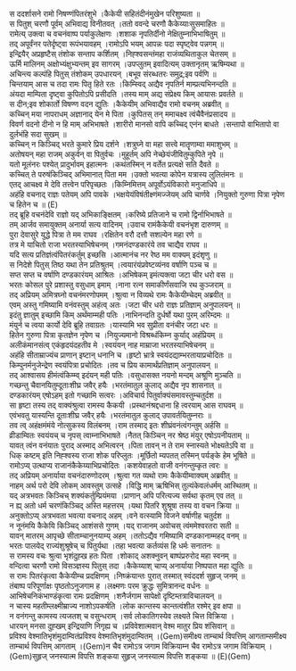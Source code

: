

  
स ददर्शासने रामो निषण्णंपितरंशुभे ।कैकेयी सहितंदीनंमुखेन परिशुष्यता  ॥   
स पितुश् चरणौ पूर्वम् अभिवाद्य विनीतवत् ।ततो ववन्दे चरणौ कैकेय्याःसुसमाहितः  ॥   
रामेत्य् उक्त्वा च वचनंवाष्प पर्याकुलेक्षणः ।शशाक नृपतिर्दीनो नेक्षितुम्नाभिभाषितुम्  ॥   
तद् अपूर्वंनर पतेर्दृष्ट्वा रूपंभयावहम् ।रामोऽपि भयम् आपन्नः पदा स्पृष्ट्वेव पन्नगम्  ॥   
इन्द्रियैर् अप्रहृष्टैस् तंशोक सन्ताप कर्शितम् ।निह्श्वसन्तंमहा राजंव्यथिताकुल चेतसम्  ॥   
ऊर्मि मालिनम् अक्षोभ्यंक्षुभ्यन्तम् इव सागरम् ।उपप्लुतम् इवादित्यम् उक्तानृतम् ऋषिम्यथा  ॥   
अचिन्त्य कल्पंहि पितुस् तंशोकम् उपधारयन् ।बभूव संरब्धतरः समुद्र;इव पर्वणि  ॥   
चिन्तयाम् आस च तदा रामः पितृ हिते रतः ।किम्स्विद् अद्यैव नृपतिर्न माम्प्रत्यभिनन्दति  ॥   
अंयदा माम्पिता दृष्ट्वा कुपितोऽपि प्रसीदति ।तस्य माम् अद्य संप्रेक्ष्य किम् आयासः प्रवर्तते  ॥   
स दीन;इव शोकार्तो विषण्ण वदन द्युतिः ।कैकेयीम् अभिवाद्यैव रामो वचनम् अब्रवीत्  ॥   
कच्चिन् मया नापराधम् अज्ञानाद् येन मे पिता ।कुपितस् तन् ममाचक्ष्व त्वंचैवैनंप्रसादय  ॥   
विवर्ण वदनो दीनो न हि माम् अभिभाषते ।शारीरो मानसो वापि कच्चिद् एनंन बाधते ।सन्तापो वाभितापो वा दुर्लभंहि सदा सुखम्  ॥   
कच्चिन् न किञ्चिद् भरते कुमारे प्रिय दर्शने ।शत्रुघ्ने वा महा सत्त्वे मातॄणाम्वा ममाशुभम्  ॥   
अतोषयन् महा राजम् अकुर्वन् वा पितुर्वचः ।मुहूर्तम् अपि नेच्छेयंजीवितुम्कुपिते नृपे  ॥   
यतो मूलंनरः पश्येत् प्रादुर्भावम् इहात्मनः ।कथंतस्मिन् न वर्तेत प्रत्यक्षे सति दैवते  ॥   
कच्चित् ते परुषंकिञ्चिद् अभिमानात् पिता मम ।उक्तो भवत्या कोपेन यत्रास्य लुलितंमनः  ॥   
एतद् आचक्ष्व मे देवि तत्त्वेन परिपृच्छतः ।किम्निमित्तम् अपूर्वोऽयंविकारो मनुजाधिपे  ॥   
अहंहि वचनाद् राज्ञः पतेयम् अपि पावके ।भक्षयेयंविषंतीक्ष्णंमज्जेयम् अपि चार्णवे ।नियुक्तो गुरुणा पित्रा नृपेण च हितेन च  ॥ (E)  
तद् ब्रूहि वचनंदेवि राज्ञो यद् अभिकाङ्क्षितम् ।करिष्ये प्रतिजाने च रामो द्विर्नाभिभाषते  ॥   
तम् आर्जव समायुक्तम् अनार्या सत्य वादिनम् ।उवाच रामंकैकेयी वचनंभृश दारुणम्  ॥   
पुरा देवासुरे युद्धे पित्रा ते मम राघव ।रक्षितेन वरौ दत्तौ सशल्येन महा रणे  ॥   
तत्र मे याचितो राजा भरतस्याभिषेचनम् ।गमनंदण्डकारंये तव चाद्यैव राघव  ॥   
यदि सत्य प्रतिज्ञंत्वंपितरंकर्तुम् इच्छसि ।आत्मानंच नर रेष्ठ मम वाक्यम् इदंशृणु  ॥   
स निदेशे पितुस् तिष्ठ यथा तेन प्रतिश्रुतम् ।त्वयारंयंप्रवेष्टव्यंनव वर्षाणि पञ्च च  ॥   
सप्त सप्त च वर्षाणि दण्डकारंयम् आश्रितः ।अभिषेकम् इमंत्यक्त्वा जटा चीर धरो वस  ॥   
भरतः कोसल पुरे प्रशास्तु वसुधाम् इमाम् ।नाना रत्न समाकीर्णंसवाजि रथ कुञ्जराम्  ॥   
तद् अप्रियम् अमित्रघ्नो वचनंमरणोपमम् ।श्रुत्वा न विव्यथे रामः कैकेयीम्चेदम् अब्रवीत्  ॥   
एवम् अस्तु गमिष्यामि वनंवस्तुम् अहंत्व् अतः ।जटा चीर धरो राज्ञः प्रतिज्ञाम् अनुपालयन्  ॥   
इदंतु ज्ञातुम् इच्छामि किम् अर्थंमाम्मही पतिः ।नाभिनन्दति दुर्धर्षो यथा पुरम् अरिम्दमः  ॥   
मंयुर्न च त्वया कार्यो देवि ब्रूहि तवाग्रतः ।यास्यामि भव सुप्रीता वनंचीर जटा धरः  ॥   
हितेन गुरुणा पित्रा कृतज्ञेन नृपेण च ।नियुज्यमानो विश्रब्धंकिम्न कुर्याद् अहंप्रियम्  ॥   
अलीकंमानसंत्व् एकंहृदयंदहतीव मे ।स्वयंयन् नाह माम्राजा भरतस्याभिषेचनम्  ॥   
अहंहि सीताम्राज्यंच प्राणान् इष्टान् धनानि च ।हृष्टो भ्रात्रे स्वयंदद्याम्भरतायाप्रचोदितः  ॥   
किम्पुनर्मनुजेन्द्रेण स्वयंपित्रा प्रचोदितः ।तव च प्रिय कामार्थंप्रतिज्ञाम् अनुपालयन्  ॥   
तद् आश्वासय हीमंत्वंकिम्म्व् इदंयन् मही पतिः ।वसुधासक्त नयनो मन्दम् अश्रूणि मुञ्चति  ॥   
गच्छन्तु चैवानयितुम्दूताःशीघ्र जवैर् हयैः ।भरतंमातुल कुलाद् अद्यैव नृप शासनात्  ॥   
दण्डकारंयम् एषोऽहम् इतो गच्छामि सत्वरः ।अविचार्य पितुर्वाक्यंसमावस्तुम्चतुर्दश  ॥   
सा हृष्टा तस्य तद् वाक्यंश्रुत्वा रामस्य कैकयी ।प्रस्थानंश्रद्दधाना हि त्वरयाम् आस राघवम्  ॥   
एवंभवतु यास्यन्ति दूताःशीघ्र जवैर् हयैः ।भरतंमातुल कुलाद् उपावर्तयितुम्नराः  ॥   
तव त्व् अहंक्षमंमंये नोत्सुकस्य विलंबनम् ।राम तस्माद् इतः शीघ्रंवनंत्वंगन्तुम् अर्हसि  ॥   
व्रीडाम्वितः स्वयंयच् च नृपस् त्वाम्नाभिभाषते ।नैतत् किञ्चिन् नर श्रेष्ठ मंयुर् एषोऽपनीयताम्  ॥   
यावत् त्वंन वनंयातः पुराद् अस्माद् अभित्वरन् ।पिता तावन् न ते राम स्नास्यते भोक्ष्यतेऽपि वा  ॥   
धिक् कष्टम् इति निह्श्वस्य राजा शोक परिप्लुतः ।मूर्छितो म्यपतत् तस्मिन् पर्यङ्के हेम भूषिते  ॥   
रामोऽप्य् उत्थाप्य राजानंकैकेय्याभिप्रचोदितः ।कशयेवाहतो वाजी वनंगन्तुम्कृत त्वरः  ॥   
तद् अप्रियम् अनार्याया वचनंदारुणोदरम् ।श्रुत्वा गत व्यथो रामः कैकेयीम्वाक्यम् अब्रवीत्  ॥   
नाहम् अर्थ परो देवि लोकम् आवस्तुम् उत्सहे ।विद्धि माम् ऋषिभिस् तुल्यंकेवलंधर्मम् आस्थितम्  ॥   
यद् अत्रभवतः किञ्चिच् शक्यंकर्तुम्प्रियंमया ।प्राणान् अपि परित्यज्य सर्वथा कृतम् एव तत्  ॥   
न ह्य् अतो धर्म चरणंकिञ्चिद् अस्ति महत्तरम् ।यथा पितरि शुश्रूषा तस्य वा वचन क्रिया  ॥   
अनुक्तोऽप्य् अत्रभवता भवत्या वचनाद् अहम् ।वने वत्स्यामि विजने वर्षाणीह चतुर्दश  ॥   
न नूनंमयि कैकेयि किञ्चिद् आशंससे गुणम् ।यद् राजानम् अवोचस् त्वंममेश्वरतरा सती  ॥   
यावन् मातरम् आपृच्छे सीताम्चानुनयाम्य् अहम् ।ततोऽद्यैव गमिष्यामि दण्डकानाम्महद् वनम्  ॥   
भरतः पालयेद् राज्यंशुश्रूषेच् च पितुर्यथा ।तहा भवत्या कर्तव्यंस हि धर्मः सनातनः  ॥   
स रामस्य वचः श्रुत्वा भृशंदुह्ख हतः पिता ।शोकाद् अशक्नुवन् बाष्पंप्ररुरोद महा स्वनम्  ॥   
वन्दित्वा चरणौ रामो विसञ्ज्ञस्य पितुस् तदा ।कैकेय्याश् चाप्य् अनार्याया निष्पपात महा द्युतिः  ॥   
स रामः पितरंकृत्वा कैकेयीम्च प्रदक्षिणम् ।निष्क्रंयान्तः पुरात् तस्मात् स्वंददर्श सुहृज् जनम्  ॥   
तंबाष्प परिपूर्णाक्षः पृष्ठतोऽनुजगाम ह ।लक्ष्मणः परम क्रुद्धः सुमित्रानन्द वर्धनः  ॥   
आभिषेचनिकंभाण्डंकृत्वा रामः प्रदक्षिणम् ।शनैर्जगाम सापेक्षो दृष्टिम्तत्राविचालयन्  ॥   
न चास्य महतीम्लक्ष्मीम्राज्य नाशोऽपकर्षति ।लोक कान्तस्य कान्तत्वंशीत रश्मेर् इव क्षपा  ॥   
न वनंगन्तु कामस्य त्यजतश् च वसुन्धराम् ।सर्व लोकातिगस्येव लक्ष्यते चित्त विक्रिया ।  
धारयन् मनसा दुह्खम् इन्द्रियाणि निगृह्य च ।प्रविवेशात्मवान् वेश्म मातुर प्रिय शंसिवान्  ॥   
प्रविश्य वेश्मातिभृशंमुदाम्वितंप्रविश्य वेश्मातिभृशंमुदाम्वितम् ।(Gem)समीक्ष्य ताम्चार्थ विपत्तिम् आगताम्समीक्ष्य ताम्चार्थ विपत्तिम् आगताम् ।(Gem)न चैव रामोऽत्र जगाम विक्रियाम्न चैव रामोऽत्र जगाम विक्रियाम् ।(Gem)सुहृज् जनस्यात्म विपत्ति शङ्कया सुहृज् जनस्यात्म विपत्ति शङ्कया  ॥ (E)(Gem)  
